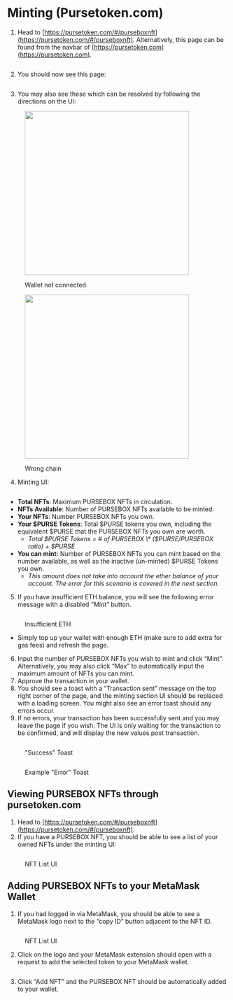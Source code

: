 # Minting (Pursetoken.com)

1. Head to [https://pursetoken.com/#/purseboxnft](https://pursetoken.com/#/purseboxnft). Alternatively, this page can be found from the navbar of [https://pursetoken.com](https://pursetoken.com).

<figure><img src="https://lh7-us.googleusercontent.com/2HsX8LJTmruQJ9tOsmrilanQjtUVxBCVn3ms_WktOgq69t0kcGuWjKGKcDXcCoWqUW4OEosSpxJ0g6iQGIaGa9Rn7PvzPRLZv2z9dqO0-wIugxQ90Pw0dXp7KtHLeQC-cbbneI_zKtO8cjhlK7wF53s" alt=""><figcaption></figcaption></figure>

2. You should now see this page:

<figure><img src="https://lh7-us.googleusercontent.com/W2gzl8c4It0qa5_He0HycRXpFCV-CgSU9N8Mu6Jw3yAGa0zgSAtsopKr5JoITceuhLlpTh5j_cyvslQA86ui2KZVt0J_29HdZBIFhyZr7YMsw06FSVj7mv7XGkdQMb37yDHsxIB3ECpuDU59iX5hgNI" alt=""><figcaption></figcaption></figure>

3. You may also see these which can be resolved by following the directions on the UI:

<figure><img src="https://lh7-us.googleusercontent.com/WoaAgZbqb7qFNurCswsUfOemd53H2pwFGViTmaaprnOOAwKJQMpiaFlSQh-irLhOdFT9v2V9ewkCIxtsNupYvw9VEWRmTo3qFWAGt2rzFa6G8Ni3rQmCxhhTFckA1ganwLo9zjupipK811aAd_J2Gu0" alt="" width="375"><figcaption><p>Wallet not connected</p></figcaption></figure>

<figure><img src="https://lh7-us.googleusercontent.com/TRQGbwI2DtE0YE9n9WUwAgHo8BjfyMmo2WKRdHIFUzuDBB8AV8r_VxbF7tS5RFZ2z64pYzcDaA_oFUy-rB16XH9pXd6ETyYy1N5W6oAUKFa5pc2v-L0Zf54tOag_Q18vhYfbcrzXEs1A9GzyxJnVSNs" alt="" width="375"><figcaption><p>Wrong chain</p></figcaption></figure>

4. Minting UI:

<figure><img src="https://lh7-us.googleusercontent.com/EFMHesxDyhygiDYZHves4HelxDaMhuCJbcarBZXEtjzWxKQgR_ZDBJXw2ue1YR0LymD4MDH2gYAGnZ1TycQp39IJu-29lssWlHWOERdbQ6znU8-JBk-QFcppz9wZO4gL3U3KtCEbtxNs-eobMpodeXE" alt=""><figcaption></figcaption></figure>

* **Total NFTs**: Maximum PURSEBOX NFTs in circulation.
* **NFTs Available**: Number of PURSEBOX NFTs available to be minted.
* **Your NFTs**: Number PURSEBOX NFTs you own.
* **Your $PURSE Tokens**: Total $PURSE tokens you own, including the equivalent $PURSE that the PURSEBOX NFTs you own are worth.
  * _Total $PURSE Tokens = # of PURSEBOX \* ($PURSE/PURSEBOX ratio) + $PURSE_
* **You can mint:** Number of PURSEBOX NFTs you can mint based on the number available, as well as the inactive (un-minted) $PURSE Tokens you own.
  * _This amount does not take into account the ether balance of your account. The error for this scenario is covered in the next section._

5. If you have insufficient ETH balance, you will see the following error message with a disabled _"Mint"_ button.

<figure><img src="https://lh7-us.googleusercontent.com/Bbxm7cUi5unlEKzKWP6o8-8ob4DUd7XVBQS05NpWL6vNmmiGSx8hmrg4p6PzzE3iX0TdNr7fIOG6AbG4N6btWb0ExzOobgJwPVh9x5fB_eoX4fDvDc4btzNAol4io5VMNC4qlL1TM0vaQHUHDeUPLlo" alt=""><figcaption><p>Insufficient ETH</p></figcaption></figure>

* Simply top up your wallet with enough ETH (make sure to add extra for gas fees) and refresh the page.

6. Input the number of PURSEBOX NFTs you wish to mint and click “Mint”. Alternatively, you may also click “Max” to automatically input the maximum amount of NFTs you can mint.
7. Approve the transaction in your wallet.
8. You should see a toast with a “Transaction sent” message on the top right corner of the page, and the minting section UI should be replaced with a loading screen. You might also see an error toast should any errors occur.
9. If no errors, your transaction has been successfully sent and you may leave the page if you wish. The UI is only waiting for the transaction to be confirmed, and will display the new values post transaction.

<figure><img src="https://lh7-us.googleusercontent.com/2FM98Az030kDpuB8y83LXNLFFyrdAvlKhZPBWMqkLy3OpZ0pR9SVpoG3-u9WTAVXhHHV7xmQ6lZhu-JSPfHo1QIZ2ERIir_eAITurW7iii-ILUFBtnIykENNSYLXxvFjo-P19Bz-RKwedSZ7zrWDzxk" alt=""><figcaption><p>"Success" Toast</p></figcaption></figure>

<figure><img src="https://lh7-us.googleusercontent.com/F690B9edEl7UkJpe2mgTgdo5BZIx4lh7pxKoLS-wTnLfBKBmvevUFBDYvrEeXjO7Dy951QQAEFkMQ2a0qrbTH3HscFvIrCLdEIXobCogRBmRpQIa918JYqcoptKBibcuZA122W5hYvbW9gdMhmWGv1k" alt=""><figcaption><p>Example "Error" Toast</p></figcaption></figure>

## Viewing PURSEBOX NFTs through pursetoken.com

1. Head to [https://pursetoken.com/#/purseboxnft](https://pursetoken.com/#/purseboxnft).
2. If you have a PURSEBOX NFT, you should be able to see a list of your owned NFTs under the minting UI:

<figure><img src="https://lh7-us.googleusercontent.com/-Lt1ES6kmDKcpH82etRASFThJ8xodX7VZjo21wTTD85XOXpmwuc4OOXHN1wJ7oDRYhxCxagtDcXby2CvLNT3S-0Z6hMNUO01ZQxlCYJx6aJ8kKpU1jwTEmXAmvnJ5x7rmcK77Fu0Dba0jEsV569-XBg" alt=""><figcaption><p>NFT List UI</p></figcaption></figure>

## Adding PURSEBOX NFTs to your MetaMask Wallet

1. If you had logged in via MetaMask, you should be able to see a MetaMask logo next to the “copy ID” button adjacent to the NFT ID.

<figure><img src="https://lh7-us.googleusercontent.com/-Lt1ES6kmDKcpH82etRASFThJ8xodX7VZjo21wTTD85XOXpmwuc4OOXHN1wJ7oDRYhxCxagtDcXby2CvLNT3S-0Z6hMNUO01ZQxlCYJx6aJ8kKpU1jwTEmXAmvnJ5x7rmcK77Fu0Dba0jEsV569-XBg" alt=""><figcaption><p>NFT List UI</p></figcaption></figure>

2. Click on the logo and your MetaMask extension should open with a request to add the selected token to your MetaMask wallet.

<figure><img src="https://lh7-us.googleusercontent.com/bDRtjPaS-ZxMqqu-MGU-tcey9EE0Ld4rlGS6rvxZFwXeQ3N1J1xAvdo_kXmNFiN0-1DDbtiyWjt1fGAJ9nGkJ0ppc113_0OsI-HM5OTga-Pm-1sW-RBsHhENCNg7zG0Z3YnCF7tU_AawoTiXzNIP5iM" alt=""><figcaption></figcaption></figure>

3. Click “Add NFT” and the PURSEBOX NFT should be automatically added to your wallet.
